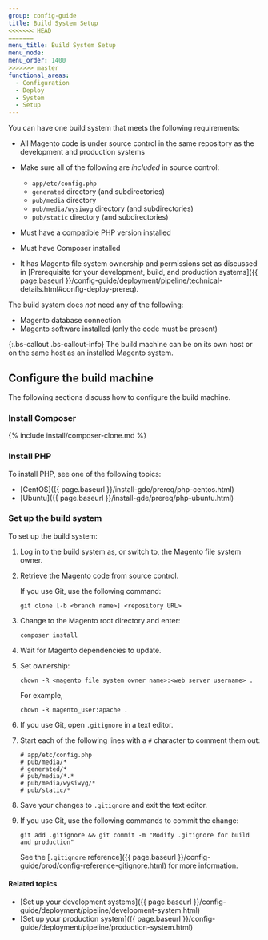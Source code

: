 ```yaml
---
group: config-guide
title: Build System Setup
<<<<<<< HEAD
=======
menu_title: Build System Setup
menu_node:
menu_order: 1400
>>>>>>> master
functional_areas:
  - Configuration
  - Deploy
  - System
  - Setup
---
```


You can have one build system that meets the following requirements:

*	All Magento code is under source control in the same repository as the development and production systems
*	Make sure all of the following are _included_ in source control:

	*	`app/etc/config.php`
	*	`generated` directory (and subdirectories)
	*	`pub/media` directory
	*	`pub/media/wysiwyg` directory (and subdirectories)
	*	`pub/static` directory (and subdirectories)
*	Must have a compatible PHP version installed
*	Must have Composer installed
*	It has Magento file system ownership and permissions set as discussed in [Prerequisite for your development, build, and production systems]({{ page.baseurl }}/config-guide/deployment/pipeline/technical-details.html#config-deploy-prereq).

The build system does _not_ need any of the following:

*	Magento database connection
*	Magento software installed (only the code must be present)

{:.bs-callout .bs-callout-info}
The build machine can be on its own host or on the same host as an installed Magento system.

## Configure the build machine

The following sections discuss how to configure the build machine.

### Install Composer

{% include install/composer-clone.md %}

### Install PHP

To install PHP, see one of the following topics:

*	[CentOS]({{ page.baseurl }}/install-gde/prereq/php-centos.html)
*	[Ubuntu]({{ page.baseurl }}/install-gde/prereq/php-ubuntu.html)

### Set up the build system

To set up the build system:

1.	Log in to the build system as, or switch to, the Magento file system owner.
2.	Retrieve the Magento code from source control.

	If you use Git, use the following command:

		git clone [-b <branch name>] <repository URL>
2.	Change to the Magento root directory and enter:

		composer install
3.	Wait for Magento dependencies to update.
4.	Set ownership:

		chown -R <magento file system owner name>:<web server username> .

	For example,

		chown -R magento_user:apache .
4.	If you use Git, open `.gitignore` in a text editor.
5.	Start each of the following lines with a `#` character to comment them out:

		# app/etc/config.php
		# pub/media/*
		# generated/*
		# pub/media/*.*
		# pub/media/wysiwyg/*
		# pub/static/*
6.	Save your changes to `.gitignore` and exit the text editor.
7.	If you use Git, use the following commands to commit the change:

		git add .gitignore && git commit -m "Modify .gitignore for build and production"

	See the [`.gitignore` reference]({{ page.baseurl }}/config-guide/prod/config-reference-gitignore.html) for more information.

#### Related topics

*	[Set up your development systems]({{ page.baseurl }}/config-guide/deployment/pipeline/development-system.html)
*	[Set up your production system]({{ page.baseurl }}/config-guide/deployment/pipeline/production-system.html)
